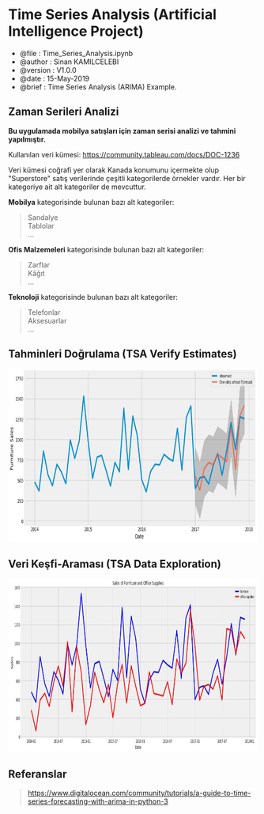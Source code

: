 # Time Series Analysis (Artificial Intelligence Project)

* @file     : Time_Series_Analysis.ipynb
* @author   : Sinan KAMILCELEBI
* @version  : V1.0.0
* @date     : 15-May-2019
* @brief    : Time Series Analysis (ARIMA) Example.

## Zaman Serileri Analizi

__Bu uygulamada mobilya satışları için zaman serisi analizi ve tahmini yapılmıştır.__

Kullanılan veri kümesi: https://community.tableau.com/docs/DOC-1236   

Veri kümesi coğrafi yer olarak Kanada konumunu içermekte olup "Superstore" satış verilerinde çeşitli kategorilerde örnekler vardır. Her bir kategoriye ait alt kategoriler de mevcuttur.                                                     

__Mobilya__ kategorisinde bulunan bazı alt kategoriler:    
> Sandalye   
Tablolar   
...  

__Ofis Malzemeleri__ kategorisinde bulunan bazı alt kategoriler:    
> Zarflar  
Kâğıt   
...  

__Teknoloji__ kategorisinde bulunan bazı alt kategoriler:    
> Telefonlar   
Aksesuarlar   
...  

## Tahminleri Doğrulama (TSA Verify Estimates)

<p align = "center">
<img src = "TSA_Verify_Estimates.jpg" alt = "TSA Verify Estimates" title = "TSA Verify Estimates" width = "800" height = "350" />
</p>

## Veri Keşfi-Araması (TSA Data Exploration)

<p align = "center">
<img src = "TSA_Data_Exploration.jpg" alt = "TSA Data Exploration" title = "TSA Data Exploration" width = "800" height = "350" />
</p>

## Referanslar

> https://www.digitalocean.com/community/tutorials/a-guide-to-time-series-forecasting-with-arima-in-python-3
